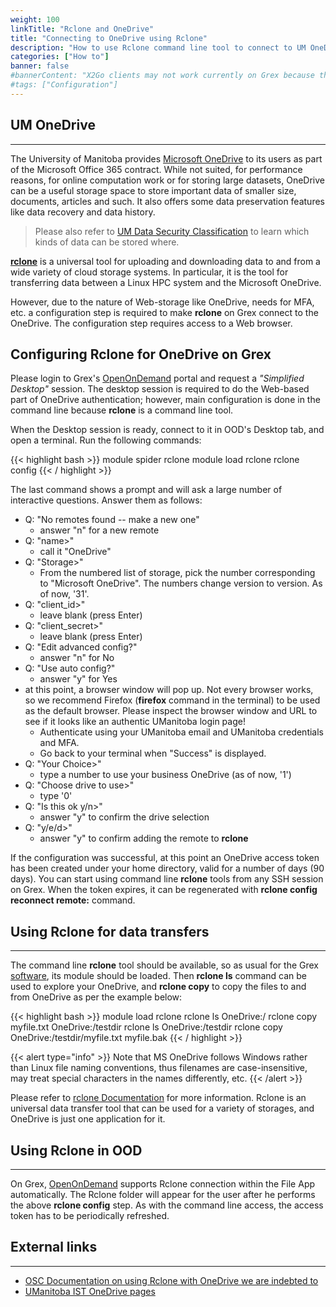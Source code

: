 ```yaml
---
weight: 100
linkTitle: "Rclone and OneDrive"
title: "Connecting to OneDrive using Rclone"
description: "How to use Rclone command line tool to connect to UM OneDrive"
categories: ["How to"]
banner: false
#bannerContent: "X2Go clients may not work currently on Grex because their lack the Duo MFA support"
#tags: ["Configuration"]
---
```


## UM OneDrive
---

The University of Manitoba provides [Microsoft OneDrive](https://www.microsoft.com/en-ca/microsoft-365/onedrive/onedrive-for-business) to its users as part of the Microsoft Office 365 contract. 
While not suited, for performance reasons, for online computation work or for storing large datasets, OneDrive can be a useful storage space to store important data of smaller size, documents, articles and such. 
It also offers some data preservation features like data recovery and data history.

> Please also refer to [UM Data Security Classification](https://umanitoba.ca/information-services-technology/sites/information-services-technology/files/2022-05/data-security-classification.pdf) to learn which kinds of data can be stored where.

[__rclone__](https://rclone.org) is a universal tool for uploading and downloading data to and from a wide variety of cloud storage systems.
In particular, it is the tool for transferring data between a Linux HPC system and the Microsoft OneDrive. 

However, due to the nature of Web-storage like OneDrive, needs for MFA, etc. a configuration step is required to make __rclone__ on Grex connect to the OneDrive.
The configuration step requires access to a Web browser.

## Configuring Rclone for OneDrive on Grex

Please login to Grex's [OpenOnDemand](/ood/) portal and request a _"Simplified Desktop"_ session. 
The desktop session is required to do the Web-based part of OneDrive authentication; however, main configuration is done in the command line because __rclone__ is a command line tool.

When the Desktop session is ready, connect to it in OOD's Desktop tab, and open a terminal. Run the following commands:

{{< highlight bash >}}
module spider rclone
module load rclone
rclone config
{{< / highlight >}}

The last command shows a prompt and will ask a large number of interactive questions. Answer them as follows:

* Q: "No remotes found -- make a new one"
    * answer "n" for a new remote
* Q: "name>"
    * call it "OneDrive"
* Q: "Storage>"
    * From the numbered list of storage, pick the number corresponding to "Microsoft OneDrive". The numbers change version to version. As of now, '31'.
* Q: "client_id>" 
    * leave blank (press Enter)
* Q: "client_secret>" 
    * leave blank (press Enter)
* Q: "Edit advanced config?"
    * answer "n" for No
* Q: "Use auto config?"
    * answer "y" for Yes
* at this point, a browser window will pop up. Not every browser works, so we recommend Firefox (__firefox__ command in the terminal) to be used as the default browser. Please inspect the browser window and URL to see if it looks like an authentic UManitoba login page!
    * Authenticate using your UManitoba email and UManitoba credentials and MFA. 
    * Go back to your terminal when "Success" is displayed.
* Q: "Your Choice>"
    * type a number to use your business OneDrive (as of now, '1')
* Q: "Choose drive to use>"
    * type '0'
* Q: "Is this ok y/n>"
    * answer "y" to confirm the drive selection
* Q: "y/e/d>"
    * answer "y" to confirm adding the remote to __rclone__
    
If the configuration was successful, at this point an OneDrive access token has been created under your home directory, valid for a number of days (90 days). You can start using command line __rclone__ tools from any SSH session on Grex.
When the token expires, it can be regenerated with __rclone config reconnect remote:__ command.


## Using Rclone for data transfers
---

The command line __rclone__ tool should be available, so as usual for the Grex [software](/software/#lmod), its module should be loaded.
Then __rclone ls__ command can be used to explore your OneDrive, and __rclone copy__ to copy the files to and from OneDrive as per the example below:

{{< highlight bash >}}
module load rclone
rclone ls OneDrive:/
rclone copy myfile.txt OneDrive:/testdir
rclone ls OneDrive:/testdir
rclone copy OneDrive:/testdir/myfile.txt myfile.bak
{{< / highlight >}}

{{< alert type="info" >}}
Note that MS OneDrive follows Windows rather than Linux file naming conventions, thus filenames are case-insensitive, may treat special characters in the names differently, etc.
{{< /alert >}}

Please refer to [rclone Documentation](https://rclone.org/docs/) for more information. 
Rclone is an universal data transfer tool that can be used for a variety of storages, and OneDrive is just one application for it.

## Using Rclone in OOD
---

On Grex, [OpenOnDemand](/ood) supports Rclone connection within the File App automatically. 
The Rclone folder will appear for the user after he performs the above __rclone config__ step. 
As with the command line access, the access token has to be periodically refreshed.

## External links
---

* [OSC Documentation on using Rclone with OneDrive we are indebted to](https://www.osc.edu/resources/getting_started/howto/howto_use_rclone_to_upload_data)
* [UManitoba IST OneDrive pages](https://umanitoba.ca/information-services-technology/microsoft-365/onedrive-setup-support)
<!-- {{< treeview display="tree" />}} -->

<!-- Changes and update:
* Last reviewed on: Apr 29, 2024.
-->
